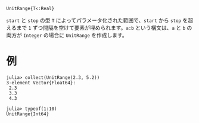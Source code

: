 ```
UnitRange{T<:Real}
```

`start` と `stop` の型 `T` によってパラメータ化された範囲で、`start` から `stop` を超えるまで `1` ずつ間隔を空けて要素が埋められます。`a:b` という構文は、`a` と `b` の両方が `Integer` の場合に `UnitRange` を作成します。

# 例

```jldoctest
julia> collect(UnitRange(2.3, 5.2))
3-element Vector{Float64}:
 2.3
 3.3
 4.3

julia> typeof(1:10)
UnitRange{Int64}
```
